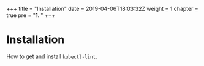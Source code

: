 +++
title = "Installation"
date = 2019-04-06T18:03:32Z
weight = 1
chapter = true
pre = "<b>1. </b>"
+++

# Installation

How to get and install `kubectl-lint`.

